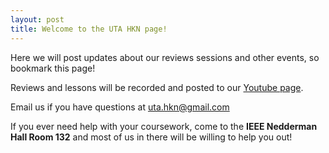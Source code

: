 ```yaml
---
layout: post
title: Welcome to the UTA HKN page!
---
```

Here we will post updates about our reviews sessions and other events, so bookmark this page!

Reviews and lessons will be recorded and posted to our [Youtube page](https://www.youtube.com/channel/UCV0OmOABl9S8e4QHvtNHLow).

Email us if you have questions at uta.hkn@gmail.com

If you ever need help with your coursework, come to the **IEEE Nedderman Hall Room 132** and most of us in there will be willing to help you out!
